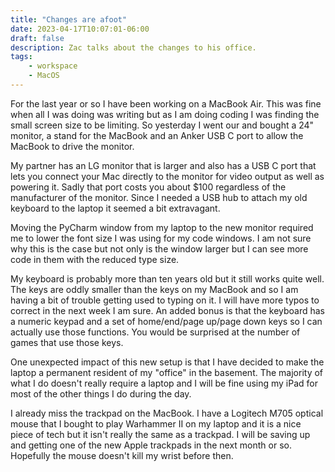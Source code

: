 ```yaml
---
title: "Changes are afoot"
date: 2023-04-17T10:07:01-06:00
draft: false
description: Zac talks about the changes to his office.
tags:
    - workspace
    - MacOS
---
```


For the last year or so I have been working on a MacBook Air. This was fine when all I was doing was writing but as I am doing coding I was finding the small screen size to be limiting. So yesterday I went our and bought a 24" monitor, a stand for the MacBook and an Anker USB C port to allow the MacBook to drive the monitor. 

My partner has an LG monitor that is larger and also has a USB C port that lets you connect your Mac directly to the monitor for video output as well as powering it. Sadly that port costs you about $100 regardless of the manufacturer of the monitor. Since I needed a USB hub to attach my old keyboard to the laptop it seemed a bit extravagant. 

Moving the PyCharm window from my laptop to the new monitor required me to lower the font size I was using for my code windows. I am not sure why this is the case but not only is the window larger but I can see more code in them with the reduced type size.

My keyboard is probably more than ten years old but it still works quite well. The keys are oddly smaller than the keys on my MacBook and so I am having a bit of trouble getting used to typing on it. I will have more typos to correct in the next week I am sure. An added bonus is that the keyboard has a numeric keypad and a set of home/end/page up/page down keys so I can actually use those functions. You would be surprised at the number of games that use those keys.

One unexpected impact of this new setup is that I have decided to make the laptop a permanent resident of my "office" in the basement. The majority of what I do doesn't really require a laptop and I will be fine using my iPad for most of the other things I do during the day. 

I already miss the trackpad on the MacBook. I have a Logitech M705 optical mouse that I bought to play Warhammer II on my laptop and it is a nice piece of tech but it isn't really the same as a trackpad. I will be saving up and getting one of the new Apple trackpads in the next month or so. Hopefully the mouse doesn't kill my wrist before then. 
